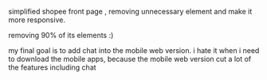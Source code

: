 simplified shopee front page , removing unnecessary element and make it more responsive.

removing 90% of its elements :)

my final goal is to add chat into the mobile web version.
i hate it when i need to download the mobile apps, because the mobile web version cut a lot of the features including chat
